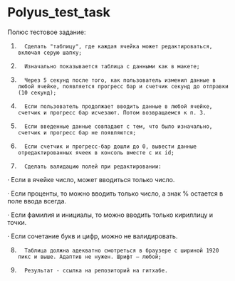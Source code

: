 # Polyus_test_task
Полюс тестовое задание:
1.       Сделать "таблицу", где каждая ячейка может редактироваться, включая серую шапку;

2.       Изначально показывается таблица с данными как в макете;

3.       Через 5 секунд после того, как пользователь изменил данные в любой ячейке, появляется прогресс бар и счетчик секунд до отправки (10 секунд);

4.       Если пользователь продолжает вводить данные в любой ячейке, счетчик и прогресс бар исчезают. Потом возвращаемся к п. 3.

5.       Если введенные данные совпадают с тем, что было изначально, счетчик и прогресс бар не появляются;

6.       Если счетчик и прогресс-бар дошли до 0, вывести данные отредактированных ячеек в консоль вместе с их id;

7.       Сделать валидацию полей при редактировании:

·         Если в ячейке число, может вводиться только число.

·         Если проценты, то можно вводить только число, а знак % остается в поле ввода всегда.

·         Если фамилия и инициалы, то можно вводить только кириллицу и точки.

·         Если сочетание букв и цифр, можно не валидировать.

8.       Таблица должна адекватно смотреться в браузере с шириной 1920 пикс и выше. Адаптив не нужен. Шрифт – любой;

9.       Результат - ссылка на репозиторий на гитхабе.
